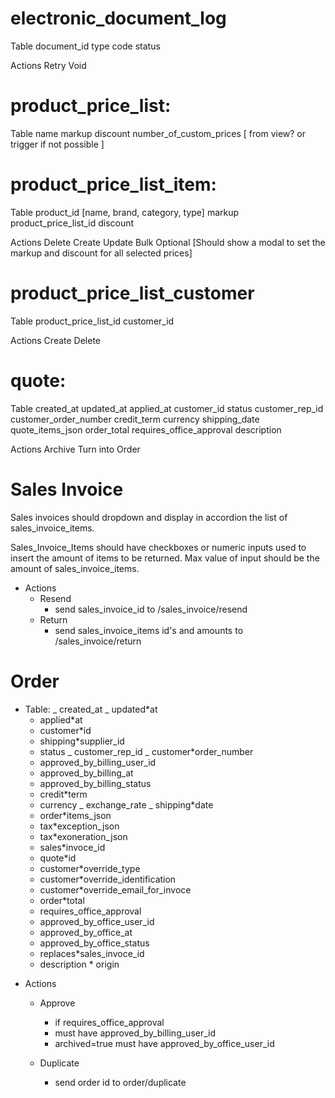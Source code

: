 # electronic_document_log

Table
document_id
type
code
status

Actions
Retry
Void

# product_price_list:

Table
name
markup
discount
number_of_custom_prices [ from view? or trigger if not possible ]

# product_price_list_item:

Table
product_id [name, brand, category, type]
markup
product_price_list_id
discount

Actions
Delete
Create
Update Bulk
Optional [Should show a modal to set the markup and discount for all selected prices]

# product_price_list_customer

Table
product_price_list_id
customer_id

Actions
Create
Delete

# quote:

Table
created_at
updated_at
applied_at
customer_id
status
customer_rep_id
customer_order_number
credit_term
currency
shipping_date
quote_items_json
order_total
requires_office_approval
description

Actions
Archive
Turn into Order

# Sales Invoice

Sales invoices should dropdown and display in accordion the list of sales_invoice_items.

Sales_Invoice_Items should have checkboxes or numeric inputs used to insert the amount of items to be returned. Max value of input should be the amount of sales_invoice_items.

- Actions
  - Resend
    - send sales_invoice_id to /sales_invoice/resend
  - Return
    - send sales_invoice_items id's and amounts to /sales_invoice/return

# Order

- Table:
  _ created_at
  _ updated*at
  * applied*at
  * customer*id
  * shipping*supplier_id
  * status
  _ customer_rep_id
  _ customer*order_number
  * approved_by_billing_user_id
  * approved_by_billing_at
  * approved_by_billing_status
  * credit*term
  * currency
  _ exchange_rate
  _ shipping*date
  * order*items_json
  * tax*exception_json
  * tax*exoneration_json
  * sales*invoce_id
  * quote*id
  * customer*override_type
  * customer*override_identification
  * customer*override_email_for_invoce
  * order*total
  * requires_office_approval
  * approved_by_office_user_id
  * approved_by_office_at
  * approved_by_office_status
  * replaces*sales_invoce_id
  * description \*
  origin

* Actions

  - Approve
    - if requires_office_approval 
    - must have approved_by_billing_user_id
    - archived=true must have approved_by_office_user_id

  - Duplicate
    - send order id to order/duplicate
